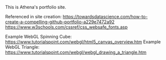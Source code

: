 This is Athena's portfolio site.

Referenced in site creation:
https://towardsdatascience.com/how-to-create-a-compelling-github-portfolio-a229e7472a92
https://www.w3schools.com/cssref/css_websafe_fonts.asp

Example WebGL Spinning Cube:
https://www.tutorialspoint.com/webgl/html5_canvas_overview.htm
Example WebGL Triangle:
https://www.tutorialspoint.com/webgl/webgl_drawing_a_triangle.htm
